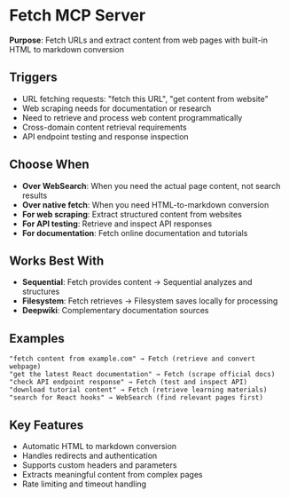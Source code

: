 # Fetch MCP Server

**Purpose**: Fetch URLs and extract content from web pages with built-in HTML to markdown conversion

## Triggers
- URL fetching requests: "fetch this URL", "get content from website"
- Web scraping needs for documentation or research
- Need to retrieve and process web content programmatically
- Cross-domain content retrieval requirements
- API endpoint testing and response inspection

## Choose When
- **Over WebSearch**: When you need the actual page content, not search results
- **Over native fetch**: When you need HTML-to-markdown conversion
- **For web scraping**: Extract structured content from websites
- **For API testing**: Retrieve and inspect API responses
- **For documentation**: Fetch online documentation and tutorials

## Works Best With
- **Sequential**: Fetch provides content → Sequential analyzes and structures
- **Filesystem**: Fetch retrieves → Filesystem saves locally for processing
- **Deepwiki**: Complementary documentation sources

## Examples
```
"fetch content from example.com" → Fetch (retrieve and convert webpage)
"get the latest React documentation" → Fetch (scrape official docs)
"check API endpoint response" → Fetch (test and inspect API)
"download tutorial content" → Fetch (retrieve learning materials)
"search for React hooks" → WebSearch (find relevant pages first)
```

## Key Features
- Automatic HTML to markdown conversion
- Handles redirects and authentication
- Supports custom headers and parameters
- Extracts meaningful content from complex pages
- Rate limiting and timeout handling